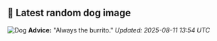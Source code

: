 ## 🐶 Latest random dog image
![Dog](https://images.dog.ceo/breeds/terrier-wheaten/n02098105_3869.jpg)
**Advice:** "Always the burrito."
*Updated: 2025-08-11 13:54 UTC*
